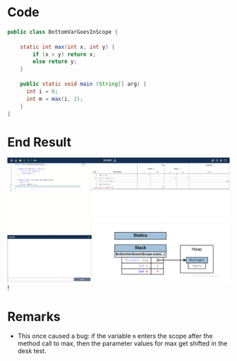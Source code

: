 # Code
```java
public class BottomVarGoesInScope {

    static int max(int x, int y) {
        if (x > y) return x; 
        else return y;
    }

    public static void main (String[] arg) {
      int i = 0;
      int m = max(i, 2);
    }
}
```

# End Result
![img_1.png](img_1.png)!

# Remarks
* This once caused a bug: if the variable `m` enters the scope after the method call to max, 
then the parameter values for max get shifted in the desk test.